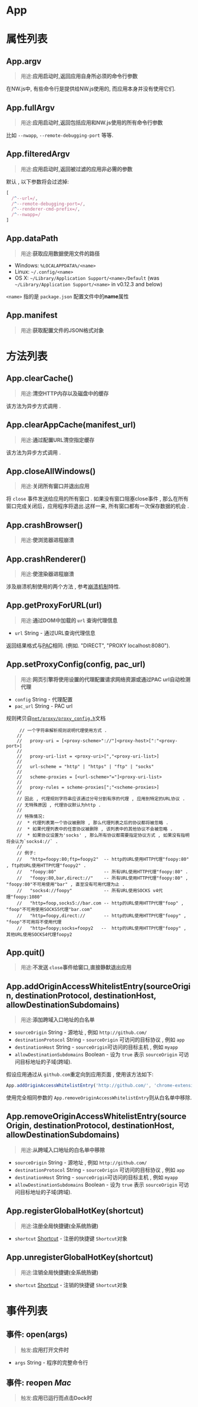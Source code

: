 # App

# 属性列表

## App.argv
> 用途:**应用启动时,返回应用自身所必须的命令行参数**

在NW.js中, 有些命令行是提供给NW.js使用的, 而应用本身并没有使用它们. 

## App.fullArgv
> 用途:**应用启动时,返回包括应用和NW.js使用的所有命令行参数**
 
比如 `--nwapp`, `--remote-debugging-port` 等等.

## App.filteredArgv
> 用途:**应用启动时,返回被过滤的应用非必需的参数**
 
默认 , 以下参数将会过滤掉:
```javascript
[
  /^--url=/,
  /^--remote-debugging-port=/,
  /^--renderer-cmd-prefix=/,
  /^--nwapp=/
]
```

## App.dataPath
> 用途:**获取应用数据使用文件的路径**
 
* Windows: `%LOCALAPPDATA%/<name>`
* Linux: `~/.config/<name>`
* OS X: `~/Library/Application Support/<name>/Default` (was `~/Library/Application Support/<name>` in v0.12.3 and below)

 `<name>` 指的是 `package.json` 配置文件中的**name**属性

## App.manifest
> 用途:**获取配置文件的JSON格式对象**
 
# 方法列表

## App.clearCache()
> 用途:**清空HTTP内存以及磁盘中的缓存**
 
该方法为异步方式调用 . 

## App.clearAppCache(manifest_url)
> 用途:**通过配置URL清空指定缓存**
 
该方法为异步方式调用 . 

## App.closeAllWindows()
> 用途:**关闭所有窗口并退出应用**
 
将 `close` 事件发送给应用的所有窗口 . 如果没有窗口阻塞close事件 , 那么在所有窗口完成关闭后，应用程序将退出.这样一来, 所有窗口都有一次保存数据的机会 . 

## App.crashBrowser()
> 用途:**使浏览器进程崩溃**

## App.crashRenderer()
> 用途:**使渲染器进程崩溃**
 
涉及崩溃机制使用的两个方法 , 参考[崩溃机制](../For-Developers/Understanding-Crash-Dump.md)特性.     

## App.getProxyForURL(url)
> 用途:**通过DOM中加载的 `url` 查询代理信息**
 
* `url` String -  通过URL查询代理信息

返回结果格式与[PAC](http://en.wikipedia.org/wiki/Proxy_auto-config)相同. (例如. "DIRECT", "PROXY localhost:8080").

## App.setProxyConfig(config, pac_url)
> 用途:**网页引擎将使用设置的代理配置请求网络资源或通过PAC url自动检测代理**
 
* `config` String -  代理配置
* `pac_url` String -  PAC url

规则拷贝自[`net/proxy/proxy_config.h`](https://github.com/nwjs/chromium.src/blob/nw13/net/proxy/proxy_config.h)文档

```
     // 一个字符串解析规则说明代理使用方式 . 
    //
    //   proxy-uri = [<proxy-scheme>"://"]<proxy-host>[":"<proxy-port>]
    //
    //   proxy-uri-list = <proxy-uri>[","<proxy-uri-list>]
    //
    //   url-scheme = "http" | "https" | "ftp" | "socks"
    //
    //   scheme-proxies = [<url-scheme>"="]<proxy-uri-list>
    //
    //   proxy-rules = scheme-proxies[";"<scheme-proxies>]
    //
    // 因此 , 代理规则字符串应该通过分号分割有序的代理 , 应用到特定的URL协议 . 
    // 无特殊原因 , 代理协议默认为http . 
    //
    // 特殊情况:
    //  * 代理列表第一个协议被删除 , 那么代理列表之后的协议都将被忽略 . 
    //  * 如果代理列表中的任意协议被删除 , 该列表中的其他协议不会被忽略 . 
    //  * 如果协议设置为'socks' , 那么所有协议都需要指定协议方式 , 如果没有指明将会认为`socks4://` . 
    //
    // 例子:
    //   "http=foopy:80;ftp=foopy2"  -- http的URL使用HTTP代理"foopy:80" , ftp的URL使用HTTP代理"foopy2" . 
    //   "foopy:80"                  -- 所有URL使用HTTP代理"foopy:80" . 
    //   "foopy:80,bar,direct://"    -- 所有URL使用HTTP代理"foopy:80" , "foopy:80"不可用使用"bar" , 直至没有可用代理为止 . 
    //   "socks4://foopy"            -- 所有URL使用SOCKS v4代理"foopy:1080"
    //   "http=foop,socks5://bar.com -- http的URL使用HTTP代理"foop" , "foop"不可用使用SOCKS5代理"bar.com"
    //   "http=foopy,direct://       -- http的URL使用HTTP代理"foopy" , "foop"不可用将不使用代理
    //   "http=foopy;socks=foopy2   --  http的URL使用HTTP代理"foopy" , 其他URL使用SOCKS4代理foopy2
```

## App.quit()
> 用途:**不发送 `close`事件给窗口,直接静默退出应用**

## App.addOriginAccessWhitelistEntry(sourceOrigin, destinationProtocol, destinationHost, allowDestinationSubdomains)
> 用途:**添加跨域入口地址的白名单**
 
* `sourceOrigin` String - 源地址 , 例如 `http://github.com/`
* `destinationProtocol` String -  `sourceOrigin` 可访问的目标协议 , 例如 `app`
* `destinationHost` String -  `sourceOrigin`可访问的目标主机 , 例如 `myapp`
* `allowDestinationSubdomains` Boolean -  设为 `true` 表示 `sourceOrigin` 可访问目标地址的子域(跨域).

假设应用通过从 `github.com`重定向到应用页面 , 使用该方法如下:

```javascript
App.addOriginAccessWhitelistEntry('http://github.com/', 'chrome-extension', location.host, true);
```

使用完全相同参数的 `App.removeOriginAccessWhitelistEntry`则从白名单中移除.

## App.removeOriginAccessWhitelistEntry(sourceOrigin, destinationProtocol, destinationHost, allowDestinationSubdomains)
> 用途:**从跨域入口地址的白名单中移除**
 
* `sourceOrigin` String - 源地址 , 例如 `http://github.com/`
* `destinationProtocol` String -  `sourceOrigin` 可访问的目标协议 , 例如 `app`
* `destinationHost` String -  `sourceOrigin`可访问的目标主机 , 例如 `myapp`
* `allowDestinationSubdomains` Boolean -  设为 `true` 表示 `sourceOrigin` 可访问目标地址的子域(跨域).

## App.registerGlobalHotKey(shortcut)
> 用途:**注册全局快捷键(全系统热键)**
 
* `shortcut` [Shortcut](Shortcut.md) - 注册的快捷键 `Shortcut`对象

## App.unregisterGlobalHotKey(shortcut)
> 用途:**注销全局快捷键(全系统热键)**
 
* `shortcut` [Shortcut](Shortcut.md) - 注销的快捷键 `Shortcut`对象

# 事件列表

## 事件: open(args)
> 触发:**应用打开文件时**
 
* `args` String - 程序的完整命令行

## 事件: reopen _Mac_
> 触发:**应用已运行而点击Dock时**